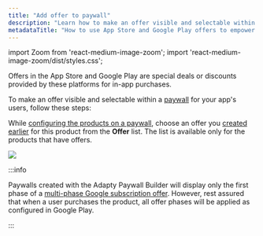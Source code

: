 ```yaml
---
title: "Add offer to paywall"
description: "Learn how to make an offer visible and selectable within a Adapty paywall for your app's users"
metadataTitle: "How to use App Store and Google Play offers to empower your paywalls"
---
```


import Zoom from 'react-medium-image-zoom';
import 'react-medium-image-zoom/dist/styles.css';

Offers in the App Store and Google Play are special deals or discounts provided by these platforms for in-app purchases.

To make an offer visible and selectable within a [paywall](paywalls) for your app's users, follow these steps:

While [configuring the products on a paywall](create-paywall), choose an offer you [created earlier](create-offer) for this product from the **Offer** list. The list is available only for the products that have offers.



<Zoom>
  <img src={require('./img/3a727c2-add_offer_to_paywall.webp').default}
  style={{
    border: '1px solid #727272', /* border width and color */
    width: '700px', /* image width */
    display: 'block', /* for alignment */
    margin: '0 auto' /* center alignment */
  }}
/>
</Zoom>

<p></p>

:::info

Paywalls created with the Adapty Paywall Builder will display only the first phase of a [multi-phase Google subscription offer](https://support.google.com/googleplay/android-developer/answer/12154973). However, rest assured that when a user purchases the product, all offer phases will be applied as configured in Google Play.

:::

